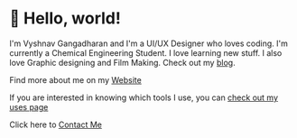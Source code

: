 # 👋 Hello, world!

I'm Vyshnav Gangadharan and I'm a UI/UX Designer who loves coding. I'm currently a Chemical Engineering Student. I love learning new stuff. I also love Graphic designing and Film Making. Check out my [blog](https://vyshnav.netlify.app/blog/).

Find more about me on my [Website](http://vyshnav.netlify.app/)

If you are interested in knowing which tools I use, you can [check out my uses page](https://vyshnav.netlify.app/more/)

Click here to [Contact Me](https://vyshnav.netlify.app/contact/)
